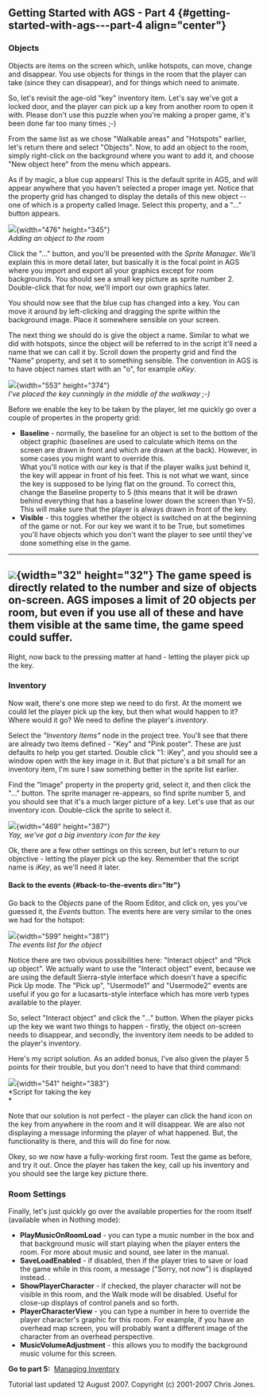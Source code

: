 **Getting Started with AGS - Part 4** {#getting-started-with-ags---part-4 align="center"}
-------------------------------------

### Objects

Objects are items on the screen which, unlike hotspots, can move, change
and disappear. You use objects for things in the room that the player
can take (since they can disappear), and for things which need to
animate.

So, let's revisit the age-old "key" inventory item. Let's say we've got
a locked door, and the player can pick up a key from another room to
open it with. Please don't use this puzzle when you're making a proper
game, it's been done far too many times ;-)

From the same list as we chose "Walkable areas" and "Hotspots" earlier,
let's return there and select "Objects". Now, to add an object to the
room, simply right-click on the background where you want to add it, and
choose "New object here" from the menu which appears.

As if by magic, a blue cup appears! This is the default sprite in AGS,
and will appear anywhere that you haven't selected a proper image yet.
Notice that the property grid has changed to display the details of this
new object -- one of which is a property called Image. Select this
property, and a "..." button appears.

![](images/intro4_1.jpg){width="476" height="345"}\
*Adding an object to the room*

Click the "..." button, and you'll be presented with the *Sprite
Manager*. We'll explain this in more detail later, but basically it is
the focal point in AGS where you import and export all your graphics
except for room backgrounds. You should see a small key picture as
sprite number 2. Double-click that for now, we'll import our own
graphics later.

You should now see that the blue cup has changed into a key. You can
move it around by left-clicking and dragging the sprite within the
background image. Place it somewhere sensible on your screen.

The next thing we should do is give the object a name. Similar to what
we did with hotspots, since the object will be referred to in the script
it'll need a name that we can call it by. Scroll down the property grid
and find the "Name" property, and set it to something sensible. The
convention in AGS is to have object names start with an "o", for example
*oKey*.

![](images/intro4_2.jpg){width="553" height="374"}\
*I've placed the key cunningly in the middle of the walkway ;-)*

Before we enable the key to be taken by the player, let me quickly go
over a couple of propertes in the property grid:

-   **Baseline** - normally, the baseline for an object is set to the
    bottom of the object graphic (baselines are used to calculate which
    items on the screen are drawn in front and which are drawn at
    the back). However, in some cases you might want to override this.\
    What you'll notice with our key is that if the player walks just
    behind it, the key will appear in front of his feet. This is not
    what we want, since the key is supposed to be lying flat on
    the ground. To correct this, change the Baseline property to 5 (this
    means that it will be drawn behind everything that has a baseline
    lower down the screen than Y=5). This will make sure that the player
    is always drawn in front of the key.
-   **Visible** - this toggles whether the object is switched on at the
    beginning of the game or not. For our key we want it to be True, but
    sometimes you'll have objects which you don't want the player to see
    until they've done something else in the game.

---
  ![](images/icon_info.gif){width="32" height="32"}   The game speed is directly related to the number and size of objects on-screen. AGS imposes a limit of 20 objects per room, but even if you use all of these and have them visible at the same time, the game speed could suffer.
---

Right, now back to the pressing matter at hand - letting the player pick
up the key.

### Inventory

Now wait, there's one more step we need to do first. At the moment we
could let the player pick up the key, but then what would happen to it?
Where would it go? We need to define the player's *inventory*.

Select the *"Inventory Items"* node in the project tree. You'll see that
there are already two items defined - "Key" and "Pink poster". These are
just defaults to help you get started. Double click "1: iKey", and you
should see a window open with the key image in it. But that picture's a
bit small for an inventory item, I'm sure I saw something better in the
sprite list earlier.

Find the "Image" property in the property grid, select it, and then
click the "..." button. The sprite manager re-appears, so find sprite
number 5, and you should see that it's a much larger picture of a key.
Let's use that as our inventory icon. Double-click the sprite to select
it.

![](images/intro4_3.jpg){width="469" height="387"}\
*Yay, we've got a big inventory icon for the key*

Ok, there are a few other settings on this screen, but let's return to
our objective - letting the player pick up the key. Remember that the
script name is *iKey*, as we'll need it later.

#### Back to the events {#back-to-the-events dir="ltr"}

Go back to the *Objects* pane of the Room Editor, and click on, yes
you've guessed it, the *Events* button. The events here are very similar
to the ones we had for the hotspot:

![](images/intro4_4.jpg){width="599" height="381"}\
*The events list for the object*

Notice there are two obvious possibilities here: "Interact object" and
"Pick up object". We actually want to use the "Interact object" event,
because we are using the default Sierra-style interface which doesn't
have a specific Pick Up mode. The "Pick up", "Usermode1" and "Usermode2"
events are useful if you go for a lucasarts-style interface which has
more verb types available to the player.

So, select "Interact object" and click the "..." button. When the player
picks up the key we want two things to happen - firstly, the object
on-screen needs to disappear, and secondly, the inventory item needs to
be added to the player's inventory.

Here's my script solution. As an added bonus, I've also given the player
5 points for their trouble, but you don't need to have that third
command:

![](images/intro4_5.jpg){width="541" height="383"}\
*Script for taking the key\
*

Note that our solution is not perfect - the player can click the hand
icon on the key from anywhere in the room and it will disappear. We are
also not displaying a message informing the player of what happened.
But, the functionality is there, and this will do fine for now.

Okey, so we now have a fully-working first room. Test the game as
before, and try it out. Once the player has taken the key, call up his
inventory and you should see the large key picture there.

### Room Settings

Finally, let's just quickly go over the available properties for the
room itself (available when in Nothing mode):

-   **PlayMusicOnRoomLoad** - you can type a music number in the box and
    that background music will start playing when the player enters
    the room. For more about music and sound, see later in the manual.
-   **SaveLoadEnabled** - if disabled, then if the player tries to save
    or load the game while in this room, a message ("Sorry, not now") is
    displayed instead. .
-   **ShowPlayerCharacter** - if checked, the player character will not
    be visible in this room, and the Walk mode will be disabled. Useful
    for close-up displays of control panels and so forth.
-   **PlayerCharacterView** - you can type a number in here to override
    the player character's graphic for this room. For example, if you
    have an overhead map screen, you will probably want a different
    image of the character from an overhead perspective.
-   **MusicVolumeAdjustment** - this allows you to modify the background
    music volume for this screen.

**Go to part 5:**  [Managing Inventory](acintro5)

Tutorial last updated 12 August 2007. Copyright (c) 2001-2007 Chris
Jones.
